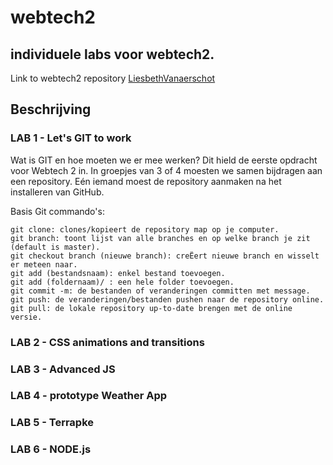 webtech2
========

## individuele labs voor webtech2.

Link to webtech2 repository [LiesbethVanaerschot](https://github.com/LiesbethVanaerschot/webtech2.git)

## Beschrijving

### LAB 1 - Let's GIT to work

Wat is GIT en hoe moeten we er mee werken? Dit hield de eerste opdracht voor Webtech 2 in. In groepjes van 3 of 4 moesten we samen bijdragen aan een repository. Eén iemand moest de repository aanmaken na het installeren van GitHub. 

Basis Git commando's:
```
git clone: clones/kopieert de repository map op je computer.
git branch: toont lijst van alle branches en op welke branch je zit (default is master).
git checkout branch (nieuwe branch): creËert nieuwe branch en wisselt er meteen naar.
git add (bestandsnaam): enkel bestand toevoegen.
git add (foldernaam)/ : een hele folder toevoegen.
git commit -m: de bestanden of veranderingen committen met message.
git push: de veranderingen/bestanden pushen naar de repository online.
git pull: de lokale repository up-to-date brengen met de online versie.
```

### LAB 2 - CSS animations and transitions

### LAB 3 - Advanced JS

### LAB 4 - prototype Weather App

### LAB 5 - Terrapke

### LAB 6 - NODE.js